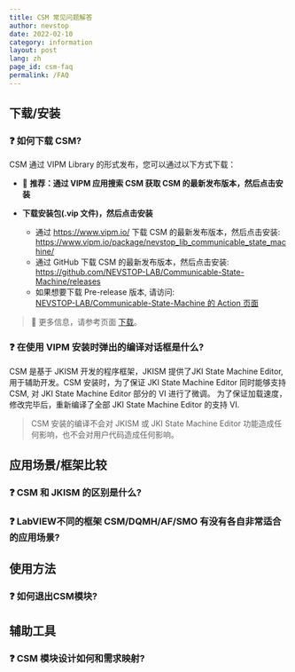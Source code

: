 ```yaml
---
title: CSM 常见问题解答
author: nevstop
date: 2022-02-10
category: information
layout: post
lang: zh
page_id: csm-faq
permalink: /FAQ
---
```


<!-- ----------------------------------------------- -->
## 下载/安装

### :question: 如何下载 CSM?

CSM 通过 VIPM Library 的形式发布，您可以通过以下方式下载：

- 🥇 **推荐：通过 VIPM 应用搜索 CSM 获取 CSM 的最新发布版本，然后点击安装**

- **下载安装包(.vip 文件)，然后点击安装**

  - 通过 <https://www.vipm.io/> 下载 CSM 的最新发布版本，然后点击安装:<br/>
    <https://www.vipm.io/package/nevstop_lib_communicable_state_machine/>
  - 通过 GitHub 下载 CSM 的最新发布版本，然后点击安装:<br/>
    <https://github.com/NEVSTOP-LAB/Communicable-State-Machine/releases>
  - 如果想要下载 Pre-release 版本, 请访问: <br/>
    [NEVSTOP-LAB/Communicable-State-Machine 的 Action 页面](https://github.com/NEVSTOP-LAB/Communicable-State-Machine/actions/workflows/Build_VIPM_Library.yml?query=branch%3Amain)

> 📓
> 更多信息，请参考页面 [下载](https://nevstop-lab.github.io/CSM-Wiki/release-of-csm)。
>

### :question: 在使用 VIPM 安装时弹出的编译对话框是什么?

CSM 是基于 JKISM 开发的程序框架，JKISM 提供了JKI State Machine Editor, 用于辅助开发。CSM 安装时，为了保证 JKI State Machine Editor 同时能够支持 CSM, 对 JKI State Machine Editor 部分的 VI 进行了微调。 为了保证加载速度，修改完毕后，重新编译了全部 JKI State Machine Editor 的支持 VI.

>
> CSM 安装的编译不会对 JKISM 或 JKI State Machine Editor 功能造成任何影响，也不会对用户代码造成任何影响。
>

<!-- ----------------------------------------------- -->
## 应用场景/框架比较

### :question: CSM 和 JKISM 的区别是什么?

### :question: LabVIEW不同的框架 CSM/DQMH/AF/SMO 有没有各自非常适合的应用场景?

<!-- ----------------------------------------------- -->
## 使用方法

### :question: 如何退出CSM模块?

<!-- ----------------------------------------------- -->
## 辅助工具

### :question: CSM 模块设计如何和需求映射?
